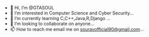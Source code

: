 - 👋 Hi, I’m @GTASOUL
- 👀 I’m interested in Computer Science and Cyber Security...
- 🌱 I’m currently learning C,C++,Java,R,Django ...
- 💞️ I’m looking to collaborate on anyone...
- 📫 How to reach me email me on souravofficial90@gmail.com...

<!---
GTASOUL/GTASOUL is a ✨ special ✨ repository because its `README.md` (this file) appears on your GitHub profile.
You can click the Preview link to take a look at your changes.
--->
